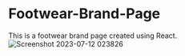 # Footwear-Brand-Page
This is a footwear brand page created using React.
![Screenshot 2023-07-12 023826](https://github.com/Sayan2208/Footwear-Brand-Page/assets/70597998/003b672e-5e1e-4a2f-b928-84f83cd25e1a)

